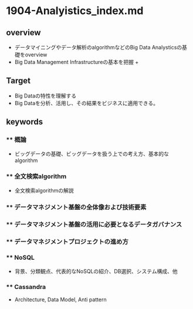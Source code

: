 # 1904-Analyistics_index.md

## overview
- データマイニングやデータ解析のalgorithmなどのBig Data Analysticsの基礎をoverview
- Big Data Management Infrastructureの基本を把握
    + 

## Target
- Big Dataの特性を理解する
- Big Dataを分析、活用し、その結果をビジネスに適用できる。

## keywords
### ** 概論

- ビッグデータの基礎、ビッグデータを扱う上での考え方、基本的なalgorithm

### ** 全文検索algorithm

- 全文検索algorithmの解説

### ** データマネジメント基盤の全体像および技術要素

### ** データマネジメント基盤の活用に必要となるデータガバナンス

### ** データマネジメントプロジェクトの進め方

### ** NoSQL

- 背景、分類観点、代表的なNoSQLの紹介、DB選択、システム構成、他

### ** Cassandra

- Architecture, Data Model, Anti pattern

